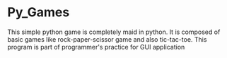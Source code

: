 # Py_Games
This simple python game is completely maid in python. It is composed of basic games like rock-paper-scissor game and also tic-tac-toe. This program is part of programmer's practice for GUI application
